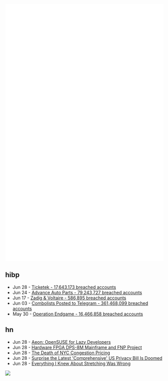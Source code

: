 ![Metrics](https://raw.githubusercontent.com/phixion/phixion/master/metrics.svg)

## hibp

<!--
for https://github.com/phixion/phixion/blob/main/.github/workflows/feeds.yml
-->
<!--START_SECTION:haveibeenpwnd-->
- Jun 28 - [Ticketek - 17,643,173 breached accounts](https://haveibeenpwned.com/PwnedWebsites#Ticketek)
- Jun 24 - [Advance Auto Parts - 79,243,727 breached accounts](https://haveibeenpwned.com/PwnedWebsites#AdvanceAutoParts)
- Jun 17 - [Zadig & Voltaire - 586,895 breached accounts](https://haveibeenpwned.com/PwnedWebsites#ZadigVoltaire)
- Jun 03 - [Combolists Posted to Telegram - 361,468,099 breached accounts](https://haveibeenpwned.com/PwnedWebsites#TelegramCombolists)
- May 30 - [Operation Endgame - 16,466,858 breached accounts](https://haveibeenpwned.com/PwnedWebsites#OperationEndgame)
<!--END_SECTION:haveibeenpwnd-->

## hn

<!--
for https://github.com/phixion/phixion/blob/main/.github/workflows/feeds.yml
-->
<!--START_SECTION:hn-->
- Jun 28 - [Aeon: OpenSUSE for Lazy Developers](https://lwn.net/Articles/977987/)
- Jun 28 - [Hardware FPGA DPS-8M Mainframe and FNP Project](https://dps8m.gitlab.io/blog/posts/20240622_FPGA/)
- Jun 28 - [The Death of NYC Congestion Pricing](https://www.apricitas.io/p/the-death-of-nyc-congestion-pricing)
- Jun 28 - [Surprise the Latest 'Comprehensive' US Privacy Bill Is Doomed](https://www.wired.com/story/apra-privacy-bill-doomed/)
- Jun 28 - [Everything I Knew About Stretching Was Wrong](https://tylertringas.com/mobility/)
<!--END_SECTION:hn-->

<!--
for https://yhype.me
-->
![](https://hit.yhype.me/github/profile?user_id=13013670)
